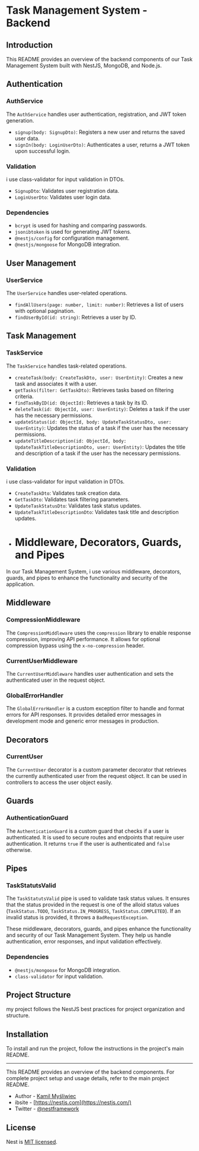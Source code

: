 # Task Management System - Backend

## Introduction

This README provides an overview of the backend components of our Task Management System built with NestJS, MongoDB, and Node.js.

## Authentication

### AuthService

The `AuthService` handles user authentication, registration, and JWT token generation.

- `signup(body: SignupDto)`: Registers a new user and returns the saved user data.
- `signIn(body: LoginUserDto)`: Authenticates a user, returns a JWT token upon successful login.

### Validation

i use class-validator for input validation in DTOs.

- `SignupDto`: Validates user registration data.
- `LoginUserDto`: Validates user login data.

### Dependencies

- `bcrypt` is used for hashing and comparing passwords.
- `jsonibtoken` is used for generating JWT tokens.
- `@nestjs/config` for configuration management.
- `@nestjs/mongoose` for MongoDB integration.

## User Management

### UserService

The `UserService` handles user-related operations.

- `findAllUsers(page: number, limit: number)`: Retrieves a list of users with optional pagination.
- `findUserById(id: string)`: Retrieves a user by ID.

## Task Management

### TaskService

The `TaskService` handles task-related operations.

- `createTask(body: CreateTaskDto, user: UserEntity)`: Creates a new task and associates it with a user.
- `getTasks(filter: GetTaskDto)`: Retrieves tasks based on filtering criteria.
- `findTaskByID(id: ObjectId)`: Retrieves a task by its ID.
- `deleteTask(id: ObjectId, user: UserEntity)`: Deletes a task if the user has the necessary permissions.
- `updateStatus(id: ObjectId, body: UpdateTaskStatusDto, user: UserEntity)`: Updates the status of a task if the user has the necessary permissions.
- `updateTitleDescription(id: ObjectId, body: UpdateTaskTitleDescriptionDto, user: UserEntity)`: Updates the title and description of a task if the user has the necessary permissions.

### Validation

i use class-validator for input validation in DTOs.

- `CreateTaskDto`: Validates task creation data.
- `GetTaskDto`: Validates task filtering parameters.
- `UpdateTaskStatusDto`: Validates task status updates.
- `UpdateTaskTitleDescriptionDto`: Validates task title and description updates.
- # Middleware, Decorators, Guards, and Pipes

In our Task Management System, i use various middleware, decorators, guards, and pipes to enhance the functionality and security of the application.

## Middleware

### CompressionMiddleware

The `CompressionMiddleware` uses the `compression` library to enable response compression, improving API performance. It allows for optional compression bypass using the `x-no-compression` header.

### CurrentUserMiddleware

The `CurrentUserMiddleware` handles user authentication and sets the authenticated user in the request object.

### GlobalErrorHandler

The `GlobalErrorHandler` is a custom exception filter to handle and format errors for API responses. It provides detailed error messages in development mode and generic error messages in production.

## Decorators

### CurrentUser

The `CurrentUser` decorator is a custom parameter decorator that retrieves the currently authenticated user from the request object. It can be used in controllers to access the user object easily.

## Guards

### AuthenticationGuard

The `AuthenticationGuard` is a custom guard that checks if a user is authenticated. It is used to secure routes and endpoints that require user authentication. It returns `true` if the user is authenticated and `false` otherwise.

## Pipes

### TaskStatutsValid

The `TaskStatutsValid` pipe is used to validate task status values. It ensures that the status provided in the request is one of the alloid status values (`TaskStatus.TODO`, `TaskStatus.IN_PROGRESS`, `TaskStatus.COMPLETED`). If an invalid status is provided, it throws a `BadRequestException`.

These middleware, decorators, guards, and pipes enhance the functionality and security of our Task Management System. They help us handle authentication, error responses, and input validation effectively.


### Dependencies

- `@nestjs/mongoose` for MongoDB integration.
- `class-validator` for input validation.

## Project Structure

my project follows the NestJS best practices for project organization and structure.

## Installation

To install and run the project, follow the instructions in the project's main README.

---

This README provides an overview of the backend components. For complete project setup and usage details, refer to the main project README.


- Author - [Kamil Myśliwiec](https://kamilmysliwiec.com)
- ibsite - [https://nestjs.com](https://nestjs.com/)
- Twitter - [@nestframework](https://twitter.com/nestframework)

## License

Nest is [MIT licensed](LICENSE).
